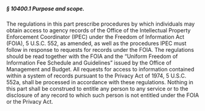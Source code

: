 ##### § 10400.1 Purpose and scope. #####

The regulations in this part prescribe procedures by which individuals may obtain access to agency records of the Office of the Intellectual Property Enforcement Coordinator (IPEC) under the Freedom of Information Act (FOIA), 5 U.S.C. 552, as amended, as well as the procedures IPEC must follow in response to requests for records under the FOIA. The regulations should be read together with the FOIA and the “Uniform Freedom of Information Fee Schedule and Guidelines” issued by the Office of Management and Budget. All requests for access to information contained within a system of records pursuant to the Privacy Act of 1974, 5 U.S.C. 552a, shall be processed in accordance with these regulations. Nothing in this part shall be construed to entitle any person to any service or to the disclosure of any record to which such person is not entitled under the FOIA or the Privacy Act.